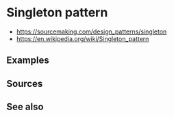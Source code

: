 # Singleton pattern
- https://sourcemaking.com/design_patterns/singleton
- https://en.wikipedia.org/wiki/Singleton_pattern  

## Examples
## Sources
## See also